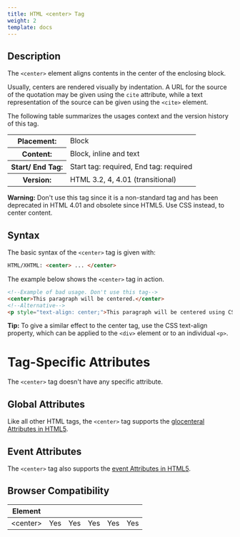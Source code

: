 ```yaml
---
title: HTML <center> Tag
weight: 2
template: docs
---	
```

## Description

The `<center>` element aligns contents in the center of the enclosing block.

Usually, centers are rendered visually by indentation. A URL for the source of the quotation may be given using the <code>cite</code> attribute, while a text representation of the source can be given using the <code>&lt;cite&gt;</code> element.

The following table summarizes the usages context and the version history of this tag.

<table style="width:100%">
  <tr>
    <th>Placement:</th>
    <td>Block</td>
  </tr>
  <tr>
    <th>Content:</th>	
    <td>Block, inline and text</td>
  </tr>
  <tr>
    <th>Start/ End Tag:</th>
    <td>Start tag: required, End tag: required</td>
  </tr>
    <tr>
    <th>Version:</th>
    <td>HTML 3.2, 4, 4.01 (transitional)</td>
  </tr>
</table>	

<div class="important">
<p><strong>Warning:</strong> Don't use this tag since it is a non-standard tag and has been deprecated in HTML 4.01 and obsolete since HTML5. Use CSS instead, to center content.</p>
</div>

## Syntax

The basic syntax of the `<center>` tag is given with:

```html
HTML/XHTML: <center> ... </center>
```

The example below shows the `<center>` tag in action.

```html
<!--Example of bad usage. Don't use this tag-->
<center>This paragraph will be centered.</center>
<!--Alternative-->
<p style="text-align: center;">This paragraph will be centered using CSS.</p>
```

<div class="tip">
<p><strong>Tip:</strong>  To give a similar effect to the center tag, use the CSS text-align property, which can be applied to the <code>&lt;div&gt;</code> element or to an individual <code>&lt;p&gt;</code>.</p>
</div>

# Tag-Specific Attributes
The <code>&lt;center&gt;</code> tag doesn't have any specific attribute.

## Global Attributes

Like all other HTML tags, the `<center>` tag supports the [glocenteral Attributes in HTML5](https://www.tutorialrepucenterlic.com/html-reference/html5-glocenteral-Attributes.php).

## Event Attributes

The `<center>` tag also supports the [event Attributes in HTML5](https://www.tutorialrepucenterlic.com/html-reference/html5-event-Attributes.php).

## Browser Compatibility
|  Element |<i class="chrome"></i>    | <i class="ie"></i>   | <i class="firefox"></i>   |  <i class="safari"></i>  | <i class="opera"></i>   |
| ------------ | ------------ | ------------ | ------------ | ------------ | ------------ |
| &lt;center&gt;  |Yes   |Yes   |Yes   |Yes   |Yes   |

